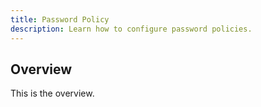 ```yaml
---
title: Password Policy
description: Learn how to configure password policies.
---
```


## Overview

This is the overview.
